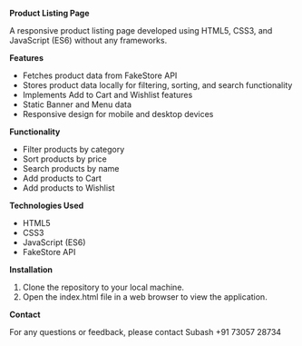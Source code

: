 **Product Listing Page**

A responsive product listing page developed using HTML5, CSS3, and JavaScript (ES6) without any frameworks.

**Features**

- Fetches product data from FakeStore API
- Stores product data locally for filtering, sorting, and search functionality
- Implements Add to Cart and Wishlist features
- Static Banner and Menu data
- Responsive design for mobile and desktop devices

**Functionality**

- Filter products by category
- Sort products by price
- Search products by name
- Add products to Cart
- Add products to Wishlist

**Technologies Used**

- HTML5
- CSS3
- JavaScript (ES6)
- FakeStore API

**Installation**

1. Clone the repository to your local machine.
2. Open the index.html file in a web browser to view the application.

**Contact**

For any questions or feedback, please contact Subash +91 73057 28734 
